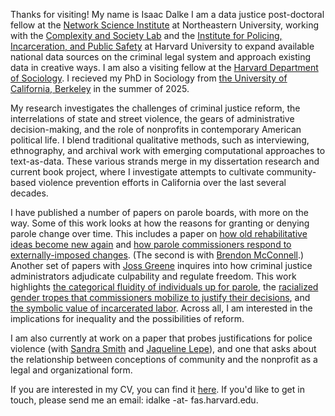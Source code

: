 Thanks for visiting! My name is Isaac Dalke I am a data justice post-doctoral fellow at the [Network Science Institute](https://www.networkscienceinstitute.org/) at Northeastern University, working with the [Complexity and Society Lab](https://brennanklein.com/and-lab) and the [Institute for Policing, Incarceration, and Public Safety](https://hutchinscenter.fas.harvard.edu/policing-incarceration-and-public-safety) at Harvard University to expand available national data sources on the criminal legal system and approach existing data in creative ways. I am also a visiting fellow at the [Harvard Department of Sociology](https://sociology.fas.harvard.edu/). I recieved my PhD in Sociology from [the University of California, Berkeley](https://sociology.berkeley.edu/) in the summer of 2025.

My research investigates the challenges of criminal justice reform, the interrelations of state and street violence, the gears of administrative decision-making, and the role of nonprofits in contemporary American political life. I blend traditional qualitative methods, such as interviewing, ethnography, and archival work with emerging computational approaches to text-as-data. These various strands merge in my dissertation research and current book project, where I investigate attempts to cultivate community-based violence prevention efforts in California over the last several decades.

I have published a number of papers on parole boards, with more on the way. Some of this work looks at how the reasons for granting or denying parole change over time. This includes a paper on [how old rehabilitative ideas become new again](https://www.cambridge.org/core/journals/law-and-social-inquiry/article/i-come-before-you-a-changed-man-insight-compliance-and-refurbishing-penal-practice-in-california/C08B2D845DB27DB46DF1DEEFD2C656F8) and [how parole commissioners respond to externally-imposed changes](http://brendonmcconnell.github.io/pdf/parole_ML.pdf). (The second is with [Brendon McConnell](https://brendonmcconnell.github.io/).) Another set of papers with [Joss Greene](https://josstgreene.com/) inquires into how criminal justice administrators adjudicate culpability and regulate freedom. This work highlights [the categorical fluidity of individuals up for parole](https://link.springer.com/article/10.1007/s11186-023-09523-6), the [racialized gender tropes that commissioners mobilize to justify their decisions](https://journals.sagepub.com/doi/abs/10.1177/1362480620910222), and [the symbolic value of incarcerated labor](https://journals.sagepub.com/doi/abs/10.1177/14624745251320357). Across all, I am interested in the implications for inequality and the possibilities of reform. 

I am also currently at work on a paper that probes justifications for police violence (with [Sandra Smith](https://www.hks.harvard.edu/faculty/sandra-susan-smith) and [Jaqueline Lepe](https://sociology.berkeley.edu/graduate-student/jaqueline-lepe)), and one that asks about the relationship between conceptions of community and the nonprofit as a legal and organizational form.

If you are interested in my CV, you can find it [here](https://github.com/isaacdalke/isaacdalke.github.io/blob/main/Dalke%20CV%2025.08.20.pdf). If you'd like to get in touch, please send me an email: idalke -at- fas.harvard.edu. 
